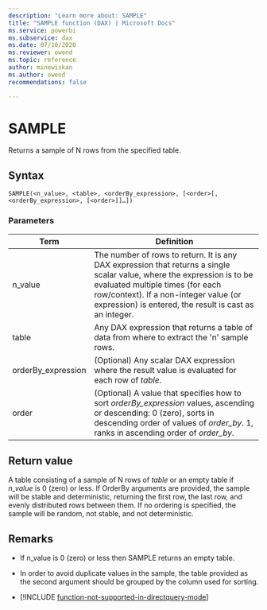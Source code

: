 ```yaml
---
description: "Learn more about: SAMPLE"
title: "SAMPLE function (DAX) | Microsoft Docs"
ms.service: powerbi 
ms.subservice: dax 
ms.date: 07/10/2020
ms.reviewer: owend
ms.topic: reference
author: minewiskan
ms.author: owend 
recommendations: false

---
```

# SAMPLE

Returns a sample of N rows from the specified table.  
  
## Syntax  
  
```dax
SAMPLE(<n_value>, <table>, <orderBy_expression>, [<order>[, <orderBy_expression>, [<order>]]…])  
```
  
### Parameters  

|Term|Definition|  
|---------|---------|
|n_value       |  The number of rows to return. It is any DAX expression that returns a single scalar value, where the expression is to be evaluated multiple times (for each row/context). If a non-integer value (or expression) is entered, the result is cast as an integer.         |
|table     |   Any DAX expression that returns a table of data from where to extract the 'n' sample rows.       |
|orderBy_expression      |   (Optional) Any scalar DAX expression where the result value is evaluated for each row of *table*.        |
|order       |  (Optional) A value that specifies how to sort *orderBy_expression* values, ascending or descending: 0 (zero), sorts in descending order of values of *order_by*. 1, ranks in ascending order of *order_by*.     |
  
## Return value

A table consisting of a sample of N rows of *table* or an empty table if *n_value* is 0 (zero) or less. If OrderBy arguments are provided, the sample will be stable and deterministic, returning the first row, the last row, and evenly distributed rows between them. If no ordering is specified, the sample will be random, not stable, and not deterministic.  
  
## Remarks  
  
- If n_value is 0 (zero) or less then SAMPLE returns an empty table.  

- In order to avoid duplicate values in the sample, the table provided as the second argument should be grouped by the column used for sorting.

- [!INCLUDE [function-not-supported-in-directquery-mode](includes/function-not-supported-in-directquery-mode.md)]
